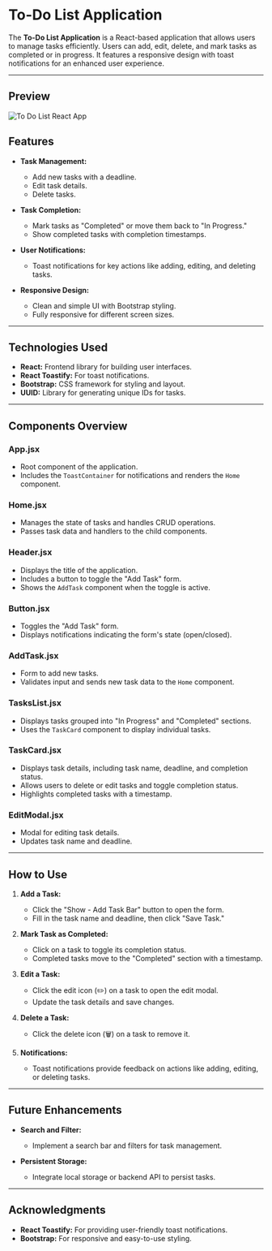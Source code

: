 # To-Do List Application

The **To-Do List Application** is a React-based application that allows users to manage tasks efficiently. Users can add, edit, delete, and mark tasks as completed or in progress. It features a responsive design with toast notifications for an enhanced user experience.

---

## Preview

![To Do List React App](https://github.com/user-attachments/assets/96884184-3851-4159-b792-c4e84387cd3d)


## Features

* **Task Management:**

  * Add new tasks with a  deadline.
  * Edit task details.
  * Delete tasks.
* **Task Completion:**

  * Mark tasks as "Completed" or move them back to "In Progress."
  * Show completed tasks with completion timestamps.
* **User Notifications:**

  * Toast notifications for key actions like adding, editing, and deleting tasks.
* **Responsive Design:**

  * Clean and simple UI with Bootstrap styling.
  * Fully responsive for different screen sizes.

---



## Technologies Used

* **React:** Frontend library for building user interfaces.
* **React Toastify:** For toast notifications.
* **Bootstrap:** CSS framework for styling and layout.
* **UUID:** Library for generating unique IDs for tasks.

---

## Components Overview

### **App.jsx**

* Root component of the application.
* Includes the `ToastContainer` for notifications and renders the `Home` component.

### **Home.jsx**

* Manages the state of tasks and handles CRUD operations.
* Passes task data and handlers to the child components.

### **Header.jsx**

* Displays the title of the application.
* Includes a button to toggle the "Add Task" form.
* Shows the `AddTask` component when the toggle is active.

### **Button.jsx**

* Toggles the "Add Task" form.
* Displays notifications indicating the form's state (open/closed).

### **AddTask.jsx**

* Form to add new tasks.
* Validates input and sends new task data to the `Home` component.

### **TasksList.jsx**

* Displays tasks grouped into "In Progress" and "Completed" sections.
* Uses the `TaskCard` component to display individual tasks.

### **TaskCard.jsx**

* Displays task details, including task name, deadline, and completion status.
* Allows users to delete or edit tasks and toggle completion status.
* Highlights completed tasks with a timestamp.

### **EditModal.jsx**

* Modal for editing task details.
* Updates task name and deadline.

---


## How to Use

1. **Add a Task:**

   * Click the "Show - Add Task Bar" button to open the form.
   * Fill in the task name and deadline, then click "Save Task."

2. **Mark Task as Completed:**

   * Click on a task to toggle its completion status.
   * Completed tasks move to the "Completed" section with a timestamp.

3. **Edit a Task:**

   * Click the edit icon (✏️) on a task to open the edit modal.
   * Update the task details and save changes.

4. **Delete a Task:**

   * Click the delete icon (🗑️) on a task to remove it.

5. **Notifications:**

   * Toast notifications provide feedback on actions like adding, editing, or deleting tasks.

---

## Future Enhancements

* **Search and Filter:**

  * Implement a search bar and filters for task management.

* **Persistent Storage:**

  * Integrate local storage or backend API to persist tasks.
---

## Acknowledgments
* **React Toastify:** For providing user-friendly toast notifications.
* **Bootstrap:** For responsive and easy-to-use styling.

